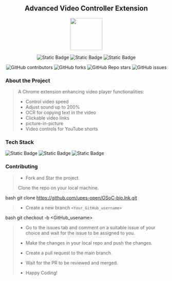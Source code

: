 <div align='center'>

## Advanced Video Controller Extension

<img src='https://github.com/upes-open/Git-WorkShop/assets/101355193/b9315c8e-5aaa-438e-ab5a-48b25571dc90' width=100>

![Static Badge](https://img.shields.io/badge/Discord-202020?logo=discord&logoColor=%235865F2&link=http%3A%2F%2Fdiscord.gg%2F2rnWsvkX) ![Static Badge](https://img.shields.io/badge/Twitter-202020?logo=twitter&logoColor=%231DA1F2&link=https%3A%2F%2Ftwitter.com%2FUpesOpen) ![Static Badge](https://img.shields.io/badge/Instagram-202020?logo=instagram&logoColor=%23E4405F&link=https%3A%2F%2Fwww.instagram.com%2Fupesopen_%2F)



![GitHub contributors](https://img.shields.io/github/contributors/upes-open/OSoC-Advanced-Video-Controller-Extension) ![GitHub forks](https://img.shields.io/github/forks/upes-open/OSoC-Advanced-Video-Controller-Extension) ![GitHub Repo stars](https://img.shields.io/github/stars/upes-open/OSoC-Advanced-Video-Controller-Extension) ![GitHub issues](https://img.shields.io/github/issues/upes-open/OSoC-Advanced-Video-Controller-Extension)


</div>

### About the Project
> A Chrome extension enhancing video player functionalities: 
>   - Control video speed
>   - Adjust sound up to 200%
>   - OCR for copying text in the video
>   - Clickable video links
>   - picture-in-picture
>   - Video controls for YouTube shorts

### Tech Stack


![Static Badge](https://img.shields.io/badge/HTML-101010?logo=html5&logoColor=%23E34F26) ![Static Badge](https://img.shields.io/badge/CSS-202020?logo=css3&logoColor=%231572B6) ![Static Badge](https://img.shields.io/badge/JavaScript-101010?logo=javascript&logoColor=%23F7DF1E)



### Contributing

> * Fork and Star the project.
>
> Clone the repo on your local machine.
>
bash
git clone https://github.com/upes-open/OSoC-bio.lnk.git

>
> * Create a new branch `<Your_GitHub_username>`
>
bash
git checkout -b <GitHub_usename>

>
> * Go to the issues tab and comment on a suitable issue of your choice and wait for the issue to be assigned to you.
>
> * Make the changes in your local repo and push the changes.
>
> * Create a pull request to the main branch.
>
> * Wait for the PR to be reviewed and merged.
>
> * Happy Coding!

